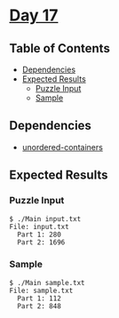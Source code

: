 # [Day 17](https://adventofcode.com/2020/day/17)

## Table of Contents

- [Dependencies](#dependencies)
- [Expected Results](#expected-results)
    + [Puzzle Input](#puzzle-input)
    + [Sample](#sample)

## Dependencies

- [unordered-containers]

## Expected Results

### Puzzle Input

```console
$ ./Main input.txt
File: input.txt
  Part 1: 280
  Part 2: 1696
```

### Sample

```console
$ ./Main sample.txt
File: sample.txt
  Part 1: 112
  Part 2: 848
```

[unordered-containers]: https://hackage.haskell.org/package/unordered-containers
